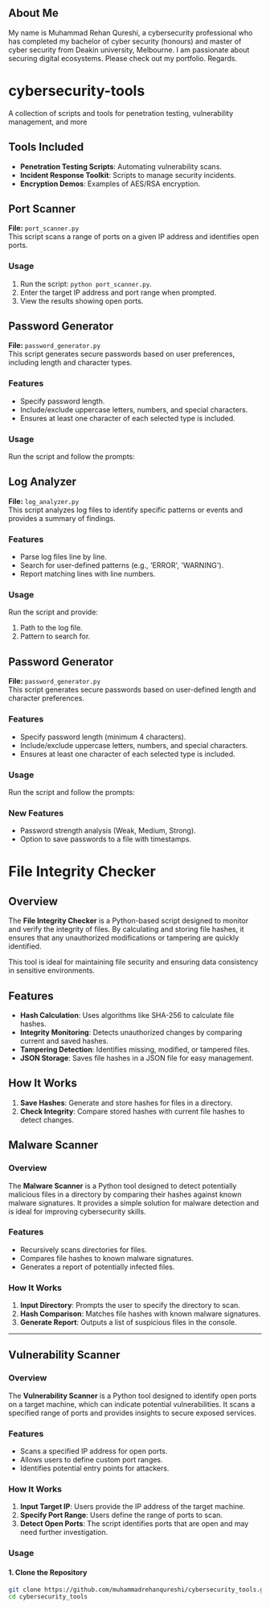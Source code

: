## About Me
My name is Muhammad Rehan Qureshi, a cybersecurity professional who has completed my bachelor of cyber security (honours) and master of cyber security from Deakin university, Melbourne. I am passionate about securing digital ecosystems. Please check out my portfolio. Regards.

# cybersecurity-tools
A collection of scripts and tools for penetration testing, vulnerability management, and more

## Tools Included
- **Penetration Testing Scripts**: Automating vulnerability scans.
- **Incident Response Toolkit**: Scripts to manage security incidents.
- **Encryption Demos**: Examples of AES/RSA encryption.

## Port Scanner
**File:** `port_scanner.py`  
This script scans a range of ports on a given IP address and identifies open ports.

### Usage
1. Run the script: `python port_scanner.py`.
2. Enter the target IP address and port range when prompted.
3. View the results showing open ports.

## Password Generator
**File:** `password_generator.py`  
This script generates secure passwords based on user preferences, including length and character types.

### Features
- Specify password length.
- Include/exclude uppercase letters, numbers, and special characters.
- Ensures at least one character of each selected type is included.

### Usage
Run the script and follow the prompts:

## Log Analyzer
**File:** `log_analyzer.py`  
This script analyzes log files to identify specific patterns or events and provides a summary of findings.

### Features
- Parse log files line by line.
- Search for user-defined patterns (e.g., 'ERROR', 'WARNING').
- Report matching lines with line numbers.

### Usage
Run the script and provide:
1. Path to the log file.
2. Pattern to search for.

## Password Generator
**File:** `password_generator.py`  
This script generates secure passwords based on user-defined length and character preferences.

### Features
- Specify password length (minimum 4 characters).
- Include/exclude uppercase letters, numbers, and special characters.
- Ensures at least one character of each selected type is included.

### Usage
Run the script and follow the prompts:

### New Features
- Password strength analysis (Weak, Medium, Strong).
- Option to save passwords to a file with timestamps.

# File Integrity Checker

## Overview
The **File Integrity Checker** is a Python-based script designed to monitor and verify the integrity of files. By calculating and storing file hashes, it ensures that any unauthorized modifications or tampering are quickly identified.

This tool is ideal for maintaining file security and ensuring data consistency in sensitive environments.

## Features
- **Hash Calculation**: Uses algorithms like SHA-256 to calculate file hashes.
- **Integrity Monitoring**: Detects unauthorized changes by comparing current and saved hashes.
- **Tampering Detection**: Identifies missing, modified, or tampered files.
- **JSON Storage**: Saves file hashes in a JSON file for easy management.

## How It Works
1. **Save Hashes**: Generate and store hashes for files in a directory.
2. **Check Integrity**: Compare stored hashes with current file hashes to detect changes.

## Malware Scanner

### Overview
The **Malware Scanner** is a Python tool designed to detect potentially malicious files in a directory by comparing their hashes against known malware signatures. It provides a simple solution for malware detection and is ideal for improving cybersecurity skills.

### Features
- Recursively scans directories for files.
- Compares file hashes to known malware signatures.
- Generates a report of potentially infected files.

### How It Works
1. **Input Directory**: Prompts the user to specify the directory to scan.
2. **Hash Comparison**: Matches file hashes with known malware signatures.
3. **Generate Report**: Outputs a list of suspicious files in the console.

---

## Vulnerability Scanner

### Overview
The **Vulnerability Scanner** is a Python tool designed to identify open ports on a target machine, which can indicate potential vulnerabilities. It scans a specified range of ports and provides insights to secure exposed services.

### Features
- Scans a specified IP address for open ports.
- Allows users to define custom port ranges.
- Identifies potential entry points for attackers.

### How It Works
1. **Input Target IP**: Users provide the IP address of the target machine.
2. **Specify Port Range**: Users define the range of ports to scan.
3. **Detect Open Ports**: The script identifies ports that are open and may need further investigation.

### Usage

#### 1. Clone the Repository
```bash
git clone https://github.com/muhammadrehanqureshi/cybersecurity_tools.git
cd cybersecurity_tools









